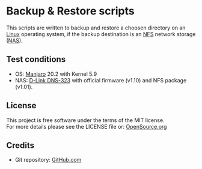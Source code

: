 # Backup & Restore scripts
This scripts are written to backup and restore a choosen directory on an [Linux](https://en.wikipedia.org/wiki/Linux) operating system, if the backup destination is an [NFS](https://en.wikipedia.org/wiki/Network_File_System) network storage ([NAS](https://en.wikipedia.org/wiki/Network-attached_storage)).

## Test conditions
 * OS: [Manjaro](https://manjaro.org) 20.2 with Kernel 5.9
 * NAS: [D-Link DNS-323](https://eu.dlink.com/uk/en/products/dns-323-sharecenter-2-bay-network-storage-enclosure) with official firmware (v1.10) and NFS package (v1.01).

## License
This project is free software under the terms of the MIT license.  
For more details please see the LICENSE file or: [OpenSource.org](https://opensource.org/licenses/MIT)

## Credits
 * Git repository: [GitHub.com](https://github.com/vivi90/linux-nfs-backup.git)
